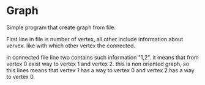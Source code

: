 # Graph

Simple program that create graph from file.

First line in file is number of vertex,
all other include information about vervex. like with which other vertex the connected.


in connected file line two contains such information "1,2".
it means that from vertex 0 exist way to vertex 1 and vertex 2.
this is non oriented graph, so this lines means that vertex 1 has a way to vertex 0 and vertex 2 has a way to vertex 0.
